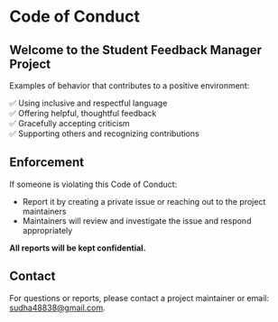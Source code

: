 # Code of Conduct

## Welcome to the Student Feedback Manager Project

Examples of behavior that contributes to a positive environment:

✅ Using inclusive and respectful language  
✅ Offering helpful, thoughtful feedback  
✅ Gracefully accepting criticism  
✅ Supporting others and recognizing contributions

## Enforcement

If someone is violating this Code of Conduct:

- Report it by creating a private issue or reaching out to the project maintainers
- Maintainers will review and investigate the issue and respond appropriately

**All reports will be kept confidential.**

## Contact

For questions or reports, please contact a project maintainer or email:  
sudha48838@gmail.com.

